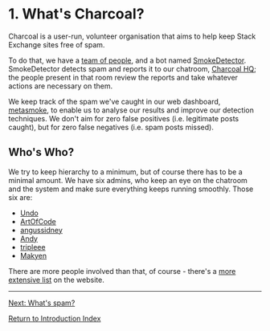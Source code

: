 ---
---

# 1. What's Charcoal?
Charcoal is a user-run, volunteer organisation that aims to help keep Stack Exchange sites
free of spam.

To do that, we have a [team of people][people], and a bot named [SmokeDetector][sd].
SmokeDetector detects spam and reports it to our chatroom, [Charcoal HQ][hq]; the people
present in that room review the reports and take whatever actions are necessary on them.

We keep track of the spam we've caught in our web dashboard, [metasmoke][ms], to enable us
to analyse our results and improve our detection techniques. We don't aim for zero false
positives (i.e. legitimate posts caught), but for zero false negatives (i.e. spam posts
missed).

## Who's Who?
We try to keep hierarchy to a minimum, but of course there has to be a minimal amount. We
have six admins, who keep an eye on the chatroom and the system and make sure everything
keeps running smoothly. Those six are:

 - [Undo]
 - [ArtOfCode]
 - [angussidney]
 - [Andy]
 - [tripleee]
 - [Makyen]

There are more people involved than that, of course - there's a
[more extensive list][people] on the website.

-----

[Next: What's spam?][2]

[Return to Introduction Index][8]


[people]: https://charcoal-se.org/people
[sd]: https://github.com/Charcoal-SE/SmokeDetector
[hq]: https://chat.stackexchange.com/rooms/11540/charcoal-hq
[ms]: https://metasmoke.erwaysoftware.com/
[Undo]: https://stackoverflow.com/u/1849664
[ArtOfCode]: https://opensource.stackexchange.com/u/98
[angussidney]: https://gaming.stackexchange.com/u/104515
[Andy]: https://stackoverflow.com/u/189134
[tripleee]: https://stackoverflow.com/u/874188
[Makyen]: https://stackoverflow.com/users/3773011/makyen
[2]: /training/spam
[8]: /training/index
